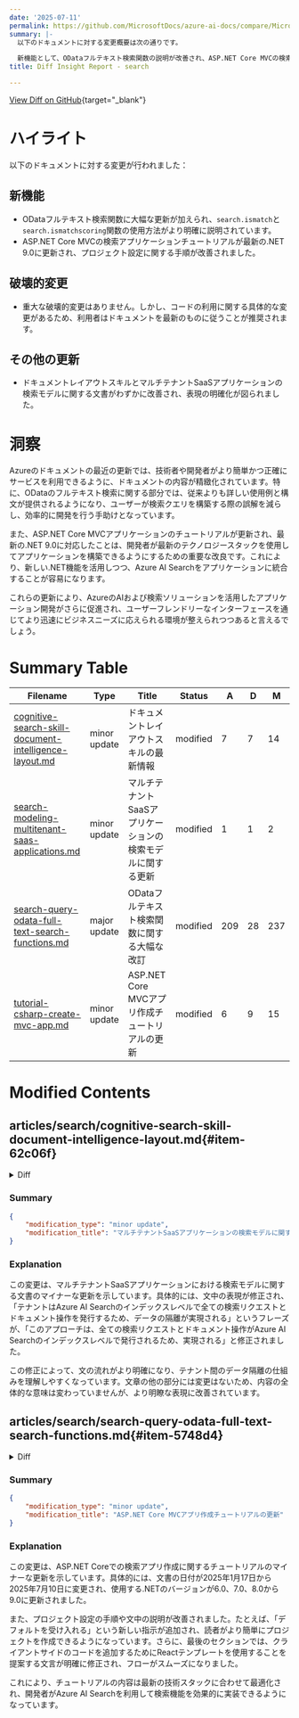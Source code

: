```yaml
---
date: '2025-07-11'
permalink: https://github.com/MicrosoftDocs/azure-ai-docs/compare/MicrosoftDocs:d3417cf...MicrosoftDocs:d3061a3
summary: |-
  以下のドキュメントに対する変更概要は次の通りです。

  新機能として、ODataフルテキスト検索関数の説明が改善され、ASP.NET Core MVCの検索アプリケーションチュートリアルが最新の.NET 9.0に更新されました。破壊的変更は特にありませんが、利用者には最新のドキュメントに従うことを推奨します。また、ドキュメントレイアウトスキルやマルチテナントSaaSアプリケーションの検索モデルに関する表現も改善されています。これらの更新により、技術者や開発者はより効率的にサービスを利用し、アプリケーション開発を進めることができるようになります。
title: Diff Insight Report - search

---
```


[View Diff on GitHub](https://github.com/MicrosoftDocs/azure-ai-docs/compare/MicrosoftDocs:d3417cf...MicrosoftDocs:d3061a3){target="_blank"}

# ハイライト

以下のドキュメントに対する変更が行われました：

## 新機能

- ODataフルテキスト検索関数に大幅な更新が加えられ、`search.ismatch`と`search.ismatchscoring`関数の使用方法がより明確に説明されています。
- ASP.NET Core MVCの検索アプリケーションチュートリアルが最新の.NET 9.0に更新され、プロジェクト設定に関する手順が改善されました。

## 破壊的変更

- 重大な破壊的変更はありません。しかし、コードの利用に関する具体的な変更があるため、利用者はドキュメントを最新のものに従うことが推奨されます。

## その他の更新

- ドキュメントレイアウトスキルとマルチテナントSaaSアプリケーションの検索モデルに関する文書がわずかに改善され、表現の明確化が図られました。

# 洞察

Azureのドキュメントの最近の更新では、技術者や開発者がより簡単かつ正確にサービスを利用できるように、ドキュメントの内容が精緻化されています。特に、ODataのフルテキスト検索に関する部分では、従来よりも詳しい使用例と構文が提供されるようになり、ユーザーが検索クエリを構築する際の誤解を減らし、効率的に開発を行う手助けとなっています。

また、ASP.NET Core MVCアプリケーションのチュートリアルが更新され、最新の.NET 9.0に対応したことは、開発者が最新のテクノロジースタックを使用してアプリケーションを構築できるようにするための重要な改良です。これにより、新しい.NET機能を活用しつつ、Azure AI Searchをアプリケーションに統合することが容易になります。

これらの更新により、AzureのAIおよび検索ソリューションを活用したアプリケーション開発がさらに促進され、ユーザーフレンドリーなインターフェースを通じてより迅速にビジネスニーズに応えられる環境が整えられつつあると言えるでしょう。

# Summary Table
|  Filename  | Type |    Title    | Status | A  | D  | M  |
|------------|------|-------------|--------|----|----|----|
| [cognitive-search-skill-document-intelligence-layout.md](#item-62c06f) | minor update | ドキュメントレイアウトスキルの最新情報 | modified | 7 | 7 | 14 | 
| [search-modeling-multitenant-saas-applications.md](#item-da3840) | minor update | マルチテナントSaaSアプリケーションの検索モデルに関する更新 | modified | 1 | 1 | 2 | 
| [search-query-odata-full-text-search-functions.md](#item-5748d4) | major update | ODataフルテキスト検索関数に関する大幅な改訂 | modified | 209 | 28 | 237 | 
| [tutorial-csharp-create-mvc-app.md](#item-608a5d) | minor update | ASP.NET Core MVCアプリ作成チュートリアルの更新 | modified | 6 | 9 | 15 | 


# Modified Contents
## articles/search/cognitive-search-skill-document-intelligence-layout.md{#item-62c06f}

<details>
<summary>Diff</summary>
````diff
@@ -11,14 +11,14 @@ ms.custom:
   - references_regions
   - ignite-2024
 ms.topic: reference
-ms.date: 06/10/2025
+ms.date: 07/10/2025
 ---
 
 # Document Layout skill
 
 [!INCLUDE [Feature preview](./includes/previews/preview-generic.md)]
 
-The **Document Layout** skill analyzes a document to detect structure and characteristics, and produces a syntactical representation of the document in Markdown or Text format. You can use it to extract text and images, where image extraction includes location metadata that preserves image position within the document. Image proximity to related content adds value to Retrieval Augmented Generation (RAG) workloads and [multimodal search](multimodal-search-overview.md).
+The **Document Layout** skill analyzes a document to detect structure and characteristics, and produces a syntactical representation of the document in Markdown or Text format. You can use it to extract text and images, where image extraction includes location metadata that preserves image position within the document. Image proximity to related content is beneficial in Retrieval Augmented Generation (RAG) workloads and [multimodal search](multimodal-search-overview.md) scenarios.
 
 This article is the reference documentation for the Document Layout skill. For usage information, see [How to chunk and vectorize by document layout](search-how-to-semantic-chunking.md). 
 
@@ -46,11 +46,11 @@ The Document Layout skill calls the [Document Intelligence Public preview versio
 
 Supported regions vary by modality and how the skill connects to the Document Intelligence layout model.
 
-| Approach | Regions | Requirement |
-|----------|---------|-------------|
-| [Import and vectorize data wizard](search-import-data-portal.md) | **East US**, **West Europe**, **North Central US** | Create an Azure AI multi-service resource in one of these regions to get the portal experience. |
-| Programmatic, using a [keyless connection (preview)](cognitive-search-attach-cognitive-services.md#bill-through-a-keyless-connection) for billing | Varies by resource | Create Azure AI Search in one of these regions:  **East US**, **West Europe**, **North Central US**, **West US 2**. <br>Access Document Intelligence through an Azure AI multi-service resource in any region listed in the [Product availability by region](https://azure.microsoft.com/explore/global-infrastructure/products-by-region/table) table.|
-| Programmatic, using a [multi-service resource API key](cognitive-search-attach-cognitive-services.md#bill-through-a-keyless-connection) for billing | **East US**, **West Europe**, **North Central US**, **West US 2** | Create your Azure AI Search service and AI multi-service resource in the same region. |
+| Approach | Requirement |
+|----------|-------------|
+| [Import and vectorize data wizard](search-import-data-portal.md) | Create an Azure AI multi-service resource in one of these regions to get the portal experience: **East US**, **West Europe**, **North Central US**. | 
+| Programmatic, using [Microsoft Entra ID authentication (preview)](cognitive-search-attach-cognitive-services.md#bill-through-a-keyless-connection) for billing |  Create Azure AI Search in one of these regions:  **East US**, **West Europe**, **North Central US**, **West US 2**. <br>Create the Azure AI multi-service resource in any region listed in the [Product availability by region](https://azure.microsoft.com/explore/global-infrastructure/products-by-region/table) table.|
+| Programmatic, using a [multi-service resource API key](cognitive-search-attach-cognitive-services.md#bill-through-a-keyless-connection) for billing | Create your Azure AI Search service and AI multi-service resource in the same region: **East US**, **West Europe**, **North Central US**, **West US 2**. |
 
 ## Supported file formats
 
````
</details>

### Summary

```json
{
    "modification_type": "minor update",
    "modification_title": "ドキュメントレイアウトスキルの最新情報"
}
```

### Explanation
この変更は、Azure AI の「ドキュメントレイアウト」スキルに関する文書に対するマイナーな更新を示しています。主な変更内容は更新された日付の修正と文章の一部における表現の調整です。具体的には、`ms.date`が2025年6月10日から2025年7月10日に変更され、文中の「関連コンテンツに対する画像の近接性の価値が増す」という表現が「関連コンテンツに対する画像の近接性が有益である」という形に変更されました。

さらに、ドキュメントには新しいセクションの追加が行われ、スキルの使い方や条件についての要件がより明確になりました。これにより、ユーザーはドキュメントレイアウトスキルの利用に際して必要な情報をより簡単に理解できるようになります。

## articles/search/search-modeling-multitenant-saas-applications.md{#item-da3840}

<details>
<summary>Diff</summary>
````diff
@@ -80,7 +80,7 @@ In the case of a multitenant scenario, the application developer consumes one or
 
 In an index-per-tenant model, multiple tenants occupy a single Azure AI Search service where each tenant has their own index.
 
-Tenants achieve data isolation because all search requests and document operations are issued at an index level in Azure AI Search. In the application layer, there's the need awareness to direct the various tenants’ traffic to the proper indexes while also managing resources at the service level across all tenants.
+This approach works because all search requests and document operations are issued at an index level in Azure AI Search. In the application layer, there's the need awareness to direct the various tenants’ traffic to the proper indexes while also managing resources at the service level across all tenants.
 
 A key attribute of the index-per-tenant model is the ability for the application developer to oversubscribe the capacity of a search service among the application’s tenants. If the tenants have an uneven distribution of workload, the optimal combination of tenants can be distributed across a search service’s indexes to accommodate a number of highly active, resource-intensive tenants while simultaneously serving a long tail of less active tenants. The trade-off is the inability of the model to handle situations where each tenant is concurrently highly active.
 
````
</details>

### Summary

```json
{
    "modification_type": "minor update",
    "modification_title": "マルチテナントSaaSアプリケーションの検索モデルに関する更新"
}
```

### Explanation
この変更は、マルチテナントSaaSアプリケーションにおける検索モデルに関する文書のマイナーな更新を示しています。具体的には、文中の表現が修正され、「テナントはAzure AI Searchのインデックスレベルで全ての検索リクエストとドキュメント操作を発行するため、データの隔離が実現される」というフレーズが、「このアプローチは、全ての検索リクエストとドキュメント操作がAzure AI Searchのインデックスレベルで発行されるため、実現される」と修正されました。

この修正によって、文の流れがより明確になり、テナント間のデータ隔離の仕組みを理解しやすくなっています。文章の他の部分には変更はないため、内容の全体的な意味は変わっていませんが、より明瞭な表現に改善されています。

## articles/search/search-query-odata-full-text-search-functions.md{#item-5748d4}

<details>
<summary>Diff</summary>
````diff
@@ -10,25 +10,15 @@ ms.service: azure-ai-search
 ms.custom:
   - ignite-2023
 ms.topic: reference
-ms.date: 09/16/2021
-translation.priority.mt:
-  - "de-de"
-  - "es-es"
-  - "fr-fr"
-  - "it-it"
-  - "ja-jp"
-  - "ko-kr"
-  - "pt-br"
-  - "ru-ru"
-  - "zh-cn"
-  - "zh-tw"
+ms.date: 07/10/2025
+
 ---
 # OData full-text search functions in Azure AI Search - `search.ismatch` and `search.ismatchscoring`
 
-Azure AI Search supports full-text search in the context of [OData filter expressions](query-odata-filter-orderby-syntax.md) via the `search.ismatch` and `search.ismatchscoring` functions. These functions allow you to combine full-text search with strict Boolean filtering in ways that are not possible just by using the top-level `search` parameter of the [Search API](/rest/api/searchservice/documents/search-post).
+Azure AI Search supports full-text search in the context of [OData filter expressions](query-odata-filter-orderby-syntax.md) via the `search.ismatch` and `search.ismatchscoring` functions. These functions allow you to combine full-text search with strict Boolean filtering in ways that aren't possible just by using the top-level `search` parameter of the [Search API](/rest/api/searchservice/documents/search-post).
 
 > [!NOTE]
-> The `search.ismatch` and `search.ismatchscoring` functions are only supported in filters in the [Search API](/rest/api/searchservice/documents/search-post). They are not supported in the [Suggest](/rest/api/searchservice/documents/suggest-post) or [Autocomplete](/rest/api/searchservice/documents/autocomplete-post) APIs.
+> The `search.ismatch` and `search.ismatchscoring` functions are only supported in filters in the [Search API](/rest/api/searchservice/documents/search-post). They aren't supported in the [Suggest](/rest/api/searchservice/documents/suggest-post) or [Autocomplete](/rest/api/searchservice/documents/autocomplete-post) APIs.
 
 ## Syntax
 
@@ -58,7 +48,7 @@ An interactive syntax diagram is also available:
 
 ### search.ismatch
 
-The `search.ismatch` function evaluates a full-text search query as a part of a filter expression. The documents that match the search query will be returned in the result set. The following overloads of this function are available:
+The `search.ismatch` function evaluates a full-text search query as a part of a filter expression. Matching documents are returned in the result set. The following overloads of this function are available:
 
 - `search.ismatch(search)`
 - `search.ismatch(search, searchFields)`
@@ -69,21 +59,20 @@ The parameters are defined in the following table:
 | Parameter name | Type | Description |
 | --- | --- | --- |
 | `search` | `Edm.String` | The search query (in either [simple](query-simple-syntax.md) or [full](query-lucene-syntax.md) Lucene query syntax). |
-| `searchFields` | `Edm.String` | Comma-separated list of searchable fields to search in; defaults to all searchable fields in the index. When using [fielded search](query-lucene-syntax.md#bkmk_fields) in the `search` parameter, the field specifiers in the Lucene query override any fields specified in this parameter. |
+| `searchFields` | `Edm.String` | Comma-separated list of searchable fields to search in; defaults to all searchable fields in the index. When you use [fielded search](query-lucene-syntax.md#bkmk_fields) in the `search` parameter, the field specifiers in the Lucene query override any fields specified in this parameter. |
 | `queryType` | `Edm.String` | `'simple'` or `'full'`; defaults to `'simple'`. Specifies what query language was used in the `search` parameter. |
-| `searchMode` | `Edm.String` | `'any'` or `'all'`, defaults to `'any'`. Indicates whether any or all of the search terms in the `search` parameter must be matched in order to count the document as a match. When using the [Lucene Boolean operators](query-lucene-syntax.md#bkmk_boolean) in the `search` parameter, they will take precedence over this parameter. |
+| `searchMode` | `Edm.String` | `'any'` or `'all'`, defaults to `'any'`. Indicates whether any or all of the search terms in the `search` parameter must be matched in order to count the document as a match. When you use the [Lucene Boolean operators](query-lucene-syntax.md#bkmk_boolean) in the `search` parameter, they take precedence over this parameter. |
 
 All the above parameters are equivalent to the corresponding [search request parameters in the Search API](/rest/api/searchservice/documents/search-post).
 
-The `search.ismatch` function returns a value of type `Edm.Boolean`, which allows you to compose it with other filter sub-expressions using the Boolean [logical operators](search-query-odata-logical-operators.md).
+The `search.ismatch` function returns a value of type `Edm.Boolean`, which allows you to compose it with other filter subexpressions using the Boolean [logical operators](search-query-odata-logical-operators.md).
 
 > [!NOTE]
-> Azure AI Search does not support using `search.ismatch` or `search.ismatchscoring` inside lambda expressions. This means it is not possible to write filters over collections of objects that can correlate full-text search matches with strict filter matches on the same object. For more details on this limitation as well as examples, see [Troubleshooting collection filters in Azure AI Search](search-query-troubleshoot-collection-filters.md). For more in-depth information on why this limitation exists, see [Understanding collection filters in Azure AI Search](search-query-understand-collection-filters.md).
-
+> Azure AI Search doesn't support using `search.ismatch` or `search.ismatchscoring` inside lambda expressions. This means it isn't possible to write filters over collections of objects that can correlate full-text search matches with strict filter matches on the same object. For more information on this limitation as well as examples, see [Troubleshooting collection filters in Azure AI Search](search-query-troubleshoot-collection-filters.md). For more in-depth information on why this limitation exists, see [Understanding collection filters in Azure AI Search](search-query-understand-collection-filters.md).
 
 ### search.ismatchscoring
 
-The `search.ismatchscoring` function, like the `search.ismatch` function, returns `true` for documents that match the full-text search query passed as a parameter. The difference between them is that the relevance score of documents matching the `search.ismatchscoring` query will contribute to the overall document score, while in the case of `search.ismatch`, the document score won't be changed. The following overloads of this function are available with parameters identical to those of `search.ismatch`:
+The `search.ismatchscoring` function, like the `search.ismatch` function, returns `true` for documents that match the full-text search query passed as a parameter. The difference between them is that the relevance score of documents matching the `search.ismatchscoring` query contributes to the overall document score, whereas for `search.ismatch`, the document score doesn't change. The following overloads of this function are available with parameters identical to those of `search.ismatch`:
 
 - `search.ismatchscoring(search)`
 - `search.ismatchscoring(search, searchFields)`
@@ -99,10 +88,36 @@ Find documents with the word "waterfront". This filter query is identical to a [
     search.ismatchscoring('waterfront')
 ```
 
-Find documents with the word "hostel" and rating greater or equal to 4, or documents with the word "motel" and rating equal to 5. Note, this request could not be expressed without the `search.ismatchscoring` function.
+Here's the full query syntax for this request, which you can run in Search Explorer in the Azure portal. Output consists of matches on waterfront, water, and front.
+
+```json
+{
+  "search": "*",
+  "select": "HotelId, HotelName, Description",
+  "searchMode": "all",
+  "queryType": "simple",
+  "count": true,
+  "filter": "search.ismatchscoring('waterfront')"
+}
+```
+
+Find documents with the word "pool" and rating greater or equal to 4, or documents with the word "motel" and equal to 3.2. Note, this request couldn't be expressed without the `search.ismatchscoring` function.
 
 ```odata-filter-expr
-    search.ismatchscoring('hostel') and Rating ge 4 or search.ismatchscoring('motel') and Rating eq 5
+    search.ismatchscoring('pool') and Rating ge 4 or search.ismatchscoring('motel') and Rating eq 3.2
+```
+
+Here's the full query syntax for this request for Search Explorer. Output consists of matches on hotels with pools having a rating greater than 4, *or* motels with a rating equal to 3.2.
+
+```json
+{
+  "search": "*",
+  "select": "HotelId, HotelName, Description, Tags, Rating",
+  "searchMode": "all",
+  "queryType": "simple",
+  "count": true,
+  "filter": "search.ismatchscoring('pool') and Rating ge 4 or search.ismatchscoring('motel') and Rating eq 3.2"
+}
 ```
 
 Find documents without the word "luxury".
@@ -111,26 +126,192 @@ Find documents without the word "luxury".
     not search.ismatch('luxury')
 ```
 
-Find documents with the phrase "ocean view" or rating equal to 5. The `search.ismatchscoring` query will be executed only against fields `HotelName` and `Rooms/Description`.
+Here's the full query syntax for this request. Output consists of matches on the term luxury.
+
+```json
+{
+  "search": "*",
+  "select": "HotelId, HotelName, Description, Tags, Rating",
+  "searchMode": "all",
+  "queryType": "simple",
+  "count": true,
+  "filter": "not search.ismatch('luxury')"
+}
+```
 
-Documents that matched only the second clause of the disjunction will be returned too -- hotels with `Rating` equal to 5. To make it clear that those documents didn't match any of the scored parts of the expression, they will be returned with score equal to zero.
+Find documents with the phrase "ocean" or rating equal to 3.2. The `search.ismatchscoring` query is executed only against fields `HotelName` and `Description`.
 
-```odata-filter-expr
-    search.ismatchscoring('"ocean view"', 'Rooms/Description,HotelName') or Rating eq 5
+Here's the full query syntax for this request. Documents that match only the second clause of the disjunction are returned too (specifically, hotels with `Rating` equal to `3.2`). To make it clear that those documents didn't match any of the scored parts of the expression, they're returned with score equal to zero.
+
+```json
+{
+  "search": "*",
+  "select": "HotelId, HotelName, Description, Rating",
+  "searchMode": "all",
+  "queryType": "full",
+  "count": true,
+  "filter": "search.ismatchscoring('ocean', 'Description,HotelName') or Rating eq 3.2"
+}
 ```
 
-Find documents where the terms "hotel" and "airport" are within 5 words from each other in the description of the hotel, and where smoking is not allowed in at least some of the rooms. This query uses the [full Lucene query language](query-lucene-syntax.md).
+Output consists of 4 matches: hotels that mention "ocean" in the Description or Hotel Name, or hotels with a rating of 3.2. Notice the search score of zero for matches on the second clause.
+
+```json
+{
+  "@odata.count": 4,
+  "value": [
+    {
+      "@search.score": 1.6076145,
+      "HotelId": "18",
+      "HotelName": "Ocean Water Resort & Spa",
+      "Description": "New Luxury Hotel for the vacation of a lifetime. Bay views from every room, location near the pier, rooftop pool, waterfront dining & more.",
+      "Rating": 4.2
+    },
+    {
+      "@search.score": 1.0594962,
+      "HotelId": "41",
+      "HotelName": "Windy Ocean Motel",
+      "Description": "Oceanfront hotel overlooking the beach features rooms with a private balcony and 2 indoor and outdoor pools. Inspired by the natural beauty of the island, each room includes an original painting of local scenes by the owner. Rooms include a mini fridge, Keurig coffee maker, and flatscreen TV. Various shops and art entertainment are on the boardwalk, just steps away.",
+      "Rating": 3.5
+    },
+    {
+      "@search.score": 0,
+      "HotelId": "40",
+      "HotelName": "Trails End Motel",
+      "Description": "Only 8 miles from Downtown. On-site bar/restaurant, Free hot breakfast buffet, Free wireless internet, All non-smoking hotel. Only 15 miles from airport.",
+      "Rating": 3.2
+    },
+    {
+      "@search.score": 0,
+      "HotelId": "26",
+      "HotelName": "Planetary Plaza & Suites",
+      "Description": "Extend Your Stay. Affordable home away from home, with amenities like free Wi-Fi, full kitchen, and convenient laundry service.",
+      "Rating": 3.2
+    }
+  ]
+}
+```
+
+Find documents where the terms "hotel" and "airport" are within 5 words from each other in the description of the hotel, and where smoking isn't allowed in at least some of the rooms.
 
 ```odata-filter-expr
     search.ismatch('"hotel airport"~5', 'Description', 'full', 'any') and Rooms/any(room: not room/SmokingAllowed)
 ```
 
+Here's the full query syntax. To run in Search Explorer, escape the interior quotation marks with a backslash character.
+
+```json
+{
+  "search": "*",
+  "select": "HotelId, HotelName, Description, Tags, Rating",
+  "searchMode": "all",
+  "queryType": "simple",
+  "count": true,
+  "filter": "search.ismatch('\"hotel airport\"~5', 'Description', 'full', 'any') and Rooms/any(room: not room/SmokingAllowed)"
+}
+```
+
+Output consists of a single document where the terms "hotel" and "airport" are within 5 words distance. Smoking is allowed for several rooms in most hotels, including the one in this search result.
+
+```json
+{
+  "@odata.count": 1,
+  "value": [
+    {
+      "@search.score": 1,
+      "HotelId": "40",
+      "HotelName": "Trails End Motel",
+      "Description": "Only 8 miles from Downtown. On-site bar/restaurant, Free hot breakfast buffet, Free wireless internet, All non-smoking hotel. Only 15 miles from airport.",
+      "Tags": [
+        "bar",
+        "free wifi",
+        "restaurant"
+      ],
+      "Rating": 3.2
+    }
+  ]
+}
+```
+
 Find documents that have a word that starts with the letters "lux" in the Description field. This query uses [prefix search](query-simple-syntax.md#prefix-queries) in combination with `search.ismatch`.
 
 ```odata-filter-expr
     search.ismatch('lux*', 'Description')
 ```
 
+Here's a full query:
+
+```json
+{
+  "search": "*",
+  "select": "HotelId, HotelName, Description, Tags, Rating",
+  "searchMode": "all",
+  "queryType": "simple",
+  "count": true,
+  "filter": "search.ismatch('lux*', 'Description')"
+}
+```
+
+Output consists of the following matches.
+
+```json
+{
+  "@odata.count": 4,
+  "value": [
+    {
+      "@search.score": 1,
+      "HotelId": "18",
+      "HotelName": "Ocean Water Resort & Spa",
+      "Description": "New Luxury Hotel for the vacation of a lifetime. Bay views from every room, location near the pier, rooftop pool, waterfront dining & more.",
+      "Tags": [
+        "view",
+        "pool",
+        "restaurant"
+      ],
+      "Rating": 4.2
+    },
+    {
+      "@search.score": 1,
+      "HotelId": "13",
+      "HotelName": "Luxury Lion Resort",
+      "Description": "Unmatched Luxury. Visit our downtown hotel to indulge in luxury accommodations. Moments from the stadium and transportation hubs, we feature the best in convenience and comfort.",
+      "Tags": [
+        "bar",
+        "concierge",
+        "restaurant"
+      ],
+      "Rating": 4.1
+    },
+    {
+      "@search.score": 1,
+      "HotelId": "16",
+      "HotelName": "Double Sanctuary Resort",
+      "Description": "5 star Luxury Hotel - Biggest Rooms in the city. #1 Hotel in the area listed by Traveler magazine. Free WiFi, Flexible check in/out, Fitness Center & espresso in room.",
+      "Tags": [
+        "view",
+        "pool",
+        "restaurant",
+        "bar",
+        "continental breakfast"
+      ],
+      "Rating": 4.2
+    },
+    {
+      "@search.score": 1,
+      "HotelId": "14",
+      "HotelName": "Twin Vortex Hotel",
+      "Description": "New experience in the making. Be the first to experience the luxury of the Twin Vortex. Reserve one of our newly-renovated guest rooms today.",
+      "Tags": [
+        "bar",
+        "restaurant",
+        "concierge"
+      ],
+      "Rating": 4.4
+    }
+  ]
+}
+```
+
 ## Next steps  
 
 - [Filters in Azure AI Search](search-filters.md)
````
</details>

### Summary

```json
{
    "modification_type": "major update",
    "modification_title": "ODataフルテキスト検索関数に関する大幅な改訂"
}
```

### Explanation
この変更は、Azure AI SearchにおけるODataフルテキスト検索関数（`search.ismatch`および`search.ismatchscoring`）に関する文書の大幅な更新を示しています。変更には、全体で209行の追加と28行の削除が含まれ、237行の変更が行われました。

主な更新内容としては、文書の日付が2021年9月16日から2025年7月10日に変更され、関数の説明や構文に関する情報が追加されています。文中の文章が改善され、より自然な表現が用いられるようになっています。また、各関数の具体的な使用例やJSON形式での実際のクエリ構文が詳細に記載されており、ユーザーがこれらの関数をより効果的に利用できるようになっています。

特に、`search.ismatch`および`search.ismatchscoring`関数を使用する方法について、新しいクエリ例やその出力が具体的に説明されており、ユーザーにとっての実用性が高まっています。この変更により、ユーザーはこれらの関数の利用方法を明確に理解できるようになり、実装時の混乱を軽減できるでしょう。

## articles/search/tutorial-csharp-create-mvc-app.md{#item-608a5d}

<details>
<summary>Diff</summary>
````diff
@@ -12,7 +12,7 @@ ms.devlang: csharp
 ms.custom:
   - ignite-2023
 ms.topic: tutorial
-ms.date: 01/17/2025
+ms.date: 07/10/2025
 ---
 
 # Create a search app in ASP.NET Core
@@ -45,9 +45,9 @@ Sample code for this tutorial can be found in the [azure-search-dotnet-samples](
 
 1. Provide a project name, and then select **Next**.
 
-1. On the next page, select **.NET 6.0** or **.NET 7.0** or **.NET 8.0**.
+1. On the next page, select **.NET 9.0**.
 
-1. Verify that **Do not use top-level statements** is unchecked.
+1. Accept the defaults.
 
 1. Select **Create**.
 
@@ -74,7 +74,7 @@ Modify `appsettings.json` to specify your search service and [query API key](sea
 
 You can get the service URL and API key from the Azure portal. Because this code is querying an index and not creating one, you can use a query key instead of an admin key.
 
-Make sure to specify the search service that has the hotels-sample-index.
+Make sure to specify a search service that has the hotels-sample-index.
 
 ## Add models
 
@@ -476,11 +476,8 @@ In the hotels-sample-index, sortable fields include Rating and LastRenovated. Th
 
 For more information about sorting, see [OData $orderby syntax in Azure AI Search](search-query-odata-orderby.md).
 
-## Next steps
+## Next step
 
 In this tutorial, you created an ASP.NET Core (MVC) project that connected to a search service and called Search APIs for server-side filtering and sorting.
 
-If you want to explore client-side code that responds to user actions, consider adding a React template to your solution:
-
-> [!div class="nextstepaction"]
-> [C# Tutorial: Add search to a website with .NET](tutorial-csharp-overview.md)
+To add client-side code that responds to user actions, use a React template in your solution: [C# Tutorial: Add search to a website with .NET](tutorial-csharp-overview.md)
````
</details>

### Summary

```json
{
    "modification_type": "minor update",
    "modification_title": "ASP.NET Core MVCアプリ作成チュートリアルの更新"
}
```

### Explanation
この変更は、ASP.NET Coreでの検索アプリ作成に関するチュートリアルのマイナーな更新を示しています。具体的には、文書の日付が2025年1月17日から2025年7月10日に変更され、使用する.NETのバージョンが6.0、7.0、8.0から9.0に更新されました。

また、プロジェクト設定の手順や文中の説明が改善されました。たとえば、「デフォルトを受け入れる」という新しい指示が追加され、読者がより簡単にプロジェクトを作成できるようになっています。さらに、最後のセクションでは、クライアントサイドのコードを追加するためにReactテンプレートを使用することを提案する文言が明確に修正され、フローがスムーズになりました。

これにより、チュートリアルの内容は最新の技術スタックに合わせて最適化され、開発者がAzure AI Searchを利用して検索機能を効果的に実装できるようになっています。


